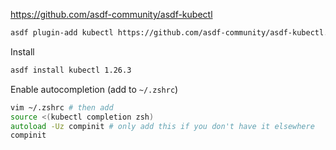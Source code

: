 https://github.com/asdf-community/asdf-kubectl

```zsh
asdf plugin-add kubectl https://github.com/asdf-community/asdf-kubectl.git
```

Install
```zsh
asdf install kubectl 1.26.3
```

Enable autocompletion (add to `~/.zshrc`)
```zsh
vim ~/.zshrc # then add
source <(kubectl completion zsh)
autoload -Uz compinit # only add this if you don't have it elsewhere
compinit
```